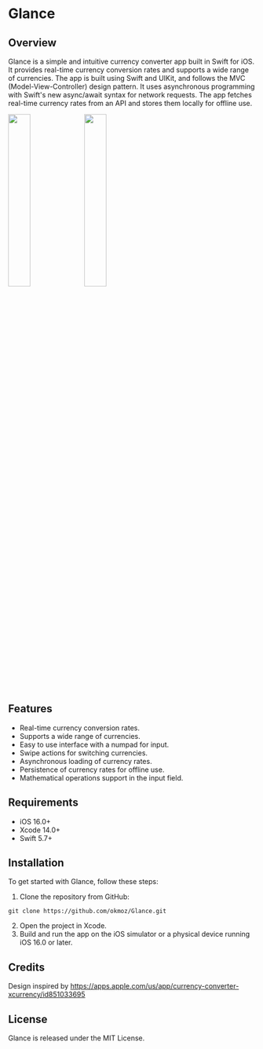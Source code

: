 # Glance

## Overview

Glance is a simple and intuitive currency converter app built in Swift for iOS. It provides real-time currency conversion rates and supports a wide range of currencies. The app is built using Swift and UIKit, and follows the MVC (Model-View-Controller) design pattern. It uses asynchronous programming with Swift's new async/await syntax for network requests. The app fetches real-time currency rates from an API and stores them locally for offline use.

<img src="https://github.com/okmoz/Glance/assets/64868381/63e8ec42-f248-4b45-9fc7-5d0803541878" width=30%>
<img src="https://github.com/okmoz/Glance/assets/64868381/13e1afa7-df8d-4620-9e7f-fd43bed598c5" width=30%>
  
## Features

- Real-time currency conversion rates.
- Supports a wide range of currencies.
- Easy to use interface with a numpad for input.
- Swipe actions for switching currencies.
- Asynchronous loading of currency rates.
- Persistence of currency rates for offline use.
- Mathematical operations support in the input field.

## Requirements

- iOS 16.0+
- Xcode 14.0+
- Swift 5.7+

## Installation

To get started with Glance, follow these steps:

1. Clone the repository from GitHub:
```
git clone https://github.com/okmoz/Glance.git
```
2. Open the project in Xcode.
3. Build and run the app on the iOS simulator or a physical device running iOS 16.0 or later.

## Credits

Design inspired by https://apps.apple.com/us/app/currency-converter-xcurrency/id851033695

## License
Glance is released under the MIT License.

